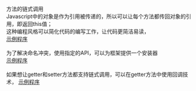 方法的链式调用<br />
Javascript中的对象是作为引用被传递的，所以可以让每个方法都传回对象的引用，即返回this值；<br />
这种编程风格可以简化代码的编写工作，让代码更简洁易读，<br />
<a href="https://github.com/wchaowu/javascript-code/blob/master/JavaScript-Design-Patterns/Chaining/3-Building%20a%20chainable%20JavaScript%20library.js">示例程序</a><br />
<br />
为了解决命名冲突，使用指定的API，可以为框架提供一个安装器<br />
<a href="https://github.com/wchaowu/javascript-code/blob/master/JavaScript-Design-Patterns/Chaining/3-The%20structure%20of%20the%20chain.js">示例程序</a><br />
<br />
如果想让getter和setter方法都支持链式调用，可以在getter方法中使用回调技术，
<a href="https://github.com/wchaowu/javascript-code/blob/master/JavaScript-Design-Patterns/Chaining/4-Using%20callbacks.js">示例程序</a>
